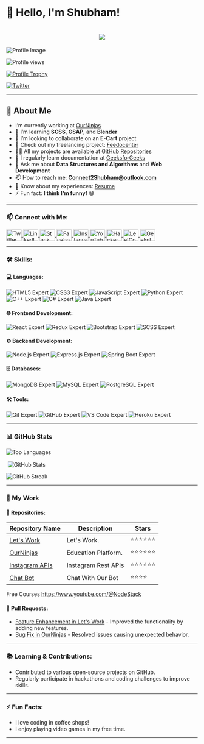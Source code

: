 # 👋 Hello, I'm Shubham!
<h1 align="center">
  <a href="https://git.io/typing-svg">
    <img src="https://readme-typing-svg.herokuapp.com/?lines=Hello,+There!+👋;This+is+SHUBHAM+SHRIVASTWA....;Nice+to+meet+you!&center=true&size=30">
  </a>
</h1>

![Profile Image](https://github.com/user-attachments/assets/f11a391a-7032-4ef4-bb25-c68ccf9b3342)

<p align="left" style="margin-right:20px">
  <img src="https://komarev.com/ghpvc/?username=raunakshrivastwa&label=Profile%20views&color=0e75b6&style=flat" alt="Profile views" />
</p>

<p align="left"  style="margin-right:20px">
  <a href="https://github.com/ryo-ma/github-profile-trophy">
    <img src="https://github-profile-trophy.vercel.app/?username=raunakshrivastwa" alt="Profile Trophy" />
  </a>
</p>

<p align="left"  style="margin-right:20px">
  <a href="https://twitter.com/@teamshubham_" target="blank">
    <img src="https://img.shields.io/twitter/follow/@teamshubham_?logo=twitter&style=for-the-badge" alt="Twitter" />
  </a>
</p>

---

## 🔭 About Me
- I’m currently working at [OurNinjas](https://ninjasteam.vercel.app/)
- 🌱 I’m learning **SCSS**, **GSAP**, and **Blender**
- 👯 I’m looking to collaborate on an **E-Cart** project
- 🤝 Check out my freelancing project: [Feedocenter](https://www.feedocenter.com/)
- 👨‍💻 All my projects are available at [GitHub Repositories](https://github.com/RaunakShrivastwa?tab=repositories)
- 📝 I regularly learn documentation at [GeeksforGeeks](https://www.geeksforgeeks.org/)
- 💬 Ask me about **Data Structures and Algorithms** and **Web Development**
- 📫 How to reach me: **Connect2Shubham@outlook.com**
- 📄 Know about my experiences: [Resume](https://drive.google.com/file/d/1vLwC0Xg-aUQeDY12zpiwlP8_h995xk4Q/view?usp=drive_link)
- ⚡ Fun fact: **I think I'm funny!** 😄

---

### 📫 Connect with Me:
<p align="left">
  <a href="https://twitter.com/@teamshubham_" target="blank" >
    <img align="center" src="https://raw.githubusercontent.com/rahuldkjain/github-profile-readme-generator/master/src/images/icons/Social/twitter.svg" alt="Twitter" height="30" width="40" />
  </a>
  <a href="https://www.linkedin.com/in/shubham-shrivastwa/" target="blank">
    <img align="center" src="https://raw.githubusercontent.com/rahuldkjain/github-profile-readme-generator/master/src/images/icons/Social/linked-in-alt.svg" alt="LinkedIn" height="30" width="40" />
  </a>
  <a href="https://stackoverflow.com/users/20622749" target="blank">
    <img align="center" src="https://raw.githubusercontent.com/rahuldkjain/github-profile-readme-generator/master/src/images/icons/Social/stack-overflow.svg" alt="Stack Overflow" height="30" width="40" />
  </a>
  <a href="https://fb.com/raunak.shrivastwa" target="blank">
    <img align="center" src="https://raw.githubusercontent.com/rahuldkjain/github-profile-readme-generator/master/src/images/icons/Social/facebook.svg" alt="Facebook" height="30" width="40" />
  </a>
  <a href="https://instagram.com/ks_shubham31" target="blank">
    <img align="center" src="https://raw.githubusercontent.com/rahuldkjain/github-profile-readme-generator/master/src/images/icons/Social/instagram.svg" alt="Instagram" height="30" width="40" />
  </a>
  <a href="https://www.youtube.com/c/codingmaster" target="blank">
    <img align="center" src="https://raw.githubusercontent.com/rahuldkjain/github-profile-readme-generator/master/src/images/icons/Social/youtube.svg" alt="YouTube" height="30" width="40" />
  </a>
  <a href="https://www.hackerrank.com/@codecprogramming" target="blank">
    <img align="center" src="https://raw.githubusercontent.com/rahuldkjain/github-profile-readme-generator/master/src/images/icons/Social/hackerrank.svg" alt="HackerRank" height="30" width="40" />
  </a>
  <a href="https://www.leetcode.com/shubham-shri369" target="blank">
    <img align="center" src="https://raw.githubusercontent.com/rahuldkjain/github-profile-readme-generator/master/src/images/icons/Social/leet-code.svg" alt="LeetCode" height="30" width="40" />
  </a>
  <a href="https://auth.geeksforgeeks.org/user/teamshubham" target="blank">
    <img align="center" src="https://raw.githubusercontent.com/rahuldkjain/github-profile-readme-generator/master/src/images/icons/Social/geeks-for-geeks.svg" alt="GeeksforGeeks" height="30" width="40" />
  </a>
</p>

---

### 🛠️ Skills:
#### 💻 Languages:
<p align="left">
  <img src="https://img.shields.io/badge/HTML5-Expert-orange" alt="HTML5 Expert" />
  <img src="https://img.shields.io/badge/CSS3-Expert-orange" alt="CSS3 Expert" />
  <img src="https://img.shields.io/badge/JavaScript-Expert-orange" alt="JavaScript Expert" />
  <img src="https://img.shields.io/badge/Python-Expert-orange" alt="Python Expert" />
  <img src="https://img.shields.io/badge/C++-Expert-orange" alt="C++ Expert" />
  <img src="https://img.shields.io/badge/C%23-Expert-orange" alt="C# Expert" />
  <img src="https://img.shields.io/badge/Java-Expert-orange" alt="Java Expert" />
</p>

#### 🌐 Frontend Development:
<p align="left">
  <img src="https://img.shields.io/badge/React-Expert-orange" alt="React Expert" />
  <img src="https://img.shields.io/badge/Redux-Expert-orange" alt="Redux Expert" />
  <img src="https://img.shields.io/badge/Bootstrap-Expert-orange" alt="Bootstrap Expert" />
  <img src="https://img.shields.io/badge/SCSS-Expert-orange" alt="SCSS Expert" />
</p>

#### ⚙️ Backend Development:
<p align="left">
  <img src="https://img.shields.io/badge/Node.js-Expert-orange" alt="Node.js Expert" />
  <img src="https://img.shields.io/badge/Express.js-Expert-orange" alt="Express.js Expert" />
  <img src="https://img.shields.io/badge/Spring Boot-Expert-orange" alt="Spring Boot Expert" />
</p>

#### 🗄️ Databases:
<p align="left">
  <img src="https://img.shields.io/badge/MongoDB-Expert-orange" alt="MongoDB Expert" />
  <img src="https://img.shields.io/badge/MySQL-Expert-orange" alt="MySQL Expert" />
  <img src="https://img.shields.io/badge/PostgreSQL-Expert-orange" alt="PostgreSQL Expert" />
</p>

#### 🛠️ Tools:
<p align="left">
  <img src="https://img.shields.io/badge/Git-Expert-orange" alt="Git Expert" />
  <img src="https://img.shields.io/badge/GitHub-Expert-orange" alt="GitHub Expert" />
  <img src="https://img.shields.io/badge/VS Code-Expert-orange" alt="VS Code Expert" />
  <img src="https://img.shields.io/badge/Heroku-Expert-orange" alt="Heroku Expert" />
</p>

---

### 📊 GitHub Stats
<p align="left">
  <img src="https://github-readme-stats.vercel.app/api/top-langs?username=raunakshrivastwa&show_icons=true&locale=en&layout=compact&theme=radical" alt="Top Languages" />
</p>

<p>&nbsp;<img align="center" src="https://github-readme-stats.vercel.app/api?username=raunakshrivastwa&show_icons=true&locale=en&theme=radical" alt="GitHub Stats" /></p>

<p>
  <img align="center" src="https://github-readme-streak-stats.herokuapp.com/?user=raunakshrivastwa&theme=radical" alt="GitHub Streak" />
</p>

---

### 📝 My Work
#### 🚀 Repositories:
| Repository Name             | Description                                  | Stars |
|-----------------------------|----------------------------------------------|-------|
| [Let's Work](https://github.com/RaunakShrivastwa/letsWork.git) | Let's Work.| ⭐️⭐️⭐️⭐️⭐️⭐️ |
| [OurNinjas](https://github.com/RaunakShrivastwa/ninjasteam.git) | Education Platform.| ⭐️⭐️⭐️⭐️⭐️⭐️ |
| [Instagram APIs](https://github.com/RaunakShrivastwa/V-BackendInsta--) | Instagram Rest APIs| ⭐️⭐️⭐️⭐️⭐️⭐️ |
| [Chat Bot](https://github.com/RaunakShrivastwa/4ChatWithBot.git) | Chat With Our Bot| ⭐️⭐️⭐️⭐️ |

Free Courses
https://www.youtube.com/@NodeStack


#### 🔄 Pull Requests:
- [Feature Enhancement in Let's Work](https://github.com/RaunakShrivastwa/letsWork/commits/shubham) - Improved the functionality by adding new features.
- [Bug Fix in OurNinjas](https://github.com/RaunakShrivastwa/ninjasteam/commits/dev/) - Resolved issues causing unexpected behavior.

---

### 📚 Learning & Contributions:
- Contributed to various open-source projects on GitHub.
- Regularly participate in hackathons and coding challenges to improve skills.

---

### ⚡ Fun Facts:
- I love coding in coffee shops!
- I enjoy playing video games in my free time.

---
